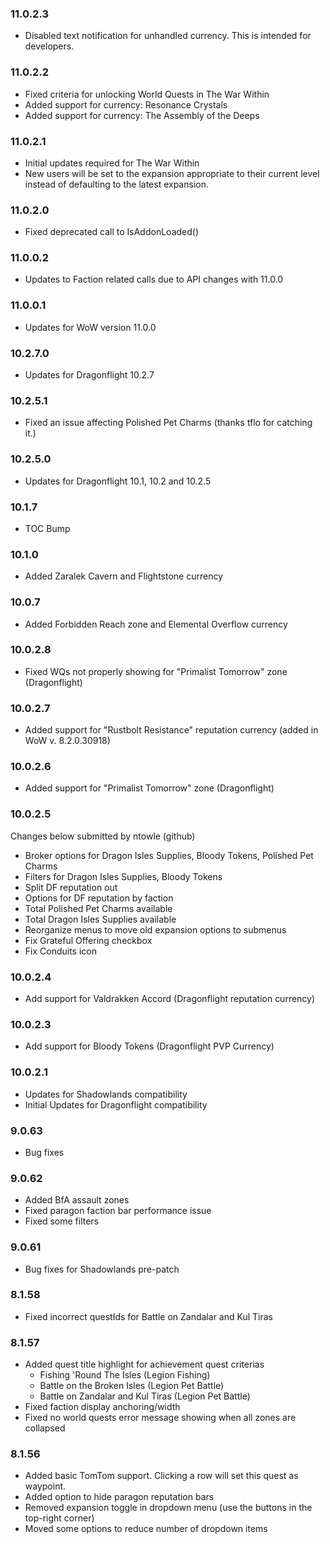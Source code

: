 ### 11.0.2.3
* Disabled text notification for unhandled currency.  This is intended for developers.

### 11.0.2.2
* Fixed criteria for unlocking World Quests in The War Within
* Added support for currency:  Resonance Crystals
* Added support for currency:  The Assembly of the Deeps

### 11.0.2.1
* Initial updates required for The War Within
* New users will be set to the expansion appropriate to their current level instead of defaulting
  to the latest expansion.

### 11.0.2.0
* Fixed deprecated call to IsAddonLoaded()

### 11.0.0.2
* Updates to Faction related calls due to API changes with 11.0.0

### 11.0.0.1
* Updates for WoW version 11.0.0

### 10.2.7.0
* Updates for Dragonflight 10.2.7

### 10.2.5.1
* Fixed an issue affecting Polished Pet Charms (thanks tflo for catching it.)

### 10.2.5.0
* Updates for Dragonflight 10.1, 10.2 and 10.2.5

### 10.1.7
* TOC Bump

### 10.1.0
* Added Zaralek Cavern and Flightstone currency

### 10.0.7
* Added Forbidden Reach zone and Elemental Overflow currency 

### 10.0.2.8
* Fixed WQs not properly showing for "Primalist Tomorrow" zone (Dragonflight)

### 10.0.2.7
* Added support for "Rustbolt Resistance" reputation currency (added in WoW v. 8.2.0.30918)

### 10.0.2.6
* Added support for "Primalist Tomorrow" zone (Dragonflight)

### 10.0.2.5
Changes below submitted by ntowle (github)
* Broker options for Dragon Isles Supplies, Bloody Tokens, Polished Pet Charms
* Filters for Dragon Isles Supplies, Bloody Tokens
* Split DF reputation out
* Options for DF reputation by faction
* Total Polished Pet Charms available
* Total Dragon Isles Supplies available
* Reorganize menus to move old expansion options to submenus
* Fix Grateful Offering checkbox
* Fix Conduits icon

### 10.0.2.4
* Add support for Valdrakken Accord (Dragonflight reputation currency)

### 10.0.2.3
* Add support for Bloody Tokens (Dragonflight PVP Currency)

### 10.0.2.1
* Updates for Shadowlands compatibility
* Initial Updates for Dragonflight compatibility

### 9.0.63
* Bug fixes

### 9.0.62
* Added BfA assault zones
* Fixed paragon faction bar performance issue
* Fixed some filters

### 9.0.61
* Bug fixes for Shadowlands pre-patch

### 8.1.58
* Fixed incorrect questIds for Battle on Zandalar and Kul Tiras

### 8.1.57
* Added quest title highlight for achievement quest criterias
    - Fishing 'Round The Isles (Legion Fishing)
    - Battle on the Broken Isles (Legion Pet Battle)
    - Battle on Zandalar and Kul Tiras (Legion Pet Battle)
* Fixed faction display anchoring/width
* Fixed no world quests error message showing when all zones are collapsed

### 8.1.56
* Added basic TomTom support. Clicking a row will set this quest as waypoint.
* Added option to hide paragon reputation bars
* Removed expansion toggle in dropdown menu (use the buttons in the top-right corner)
* Moved some options to reduce number of dropdown items
